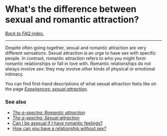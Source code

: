 # What's the difference between sexual and romantic attraction?

[*Back to FAQ index.*](https://github.com/MissTeapot/LGBT-Wikis/blob/main/github_wiki/asexuality/faq.md)

---

Despite often going together, sexual and romantic attraction are very different sensations. Sexual attraction is an urge to have sex with specific people. In contrast, romantic attraction refers to who you might form romantic relationships or fall in love with. Romantic relationships do not always involve sex: they may involve other kinds of physical or emotional intimacy.

You can find first-hand descriptions of what sexual attraction feels like on the page [*Expeirences: sexual attraction*](https://github.com/MissTeapot/LGBT-Wikis/blob/main/github_wiki/asexuality/experiences.md#wiki_sexual_attraction).

### See also

* [*The a-spectra: Romantic attraction*](https://github.com/MissTeapot/LGBT-Wikis/blob/main/github_wiki/asexuality/the_spectra.md#wiki_romantic_attraction)
* [*The a-spectra: Sexual attraction*](https://github.com/MissTeapot/LGBT-Wikis/blob/main/github_wiki/asexuality/the_spectra.md#wiki_sexual_attraction)
* [Can I be asexual if I have romantic feelings?](https://github.com/MissTeapot/LGBT-Wikis/blob/main/github_wiki/asexuality/faq/can_i_be_asexual_if_i_have_romantic_feelings.md)
* [How can you have a relationship without sex?](https://github.com/MissTeapot/LGBT-Wikis/blob/main/github_wiki/asexuality/faq/how_can_you_have_a_relationship_without_sex.md)